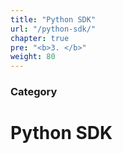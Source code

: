 ```yaml
---
title: "Python SDK"
url: "/python-sdk/"
chapter: true
pre: "<b>3. </b>"
weight: 80
---
```


### Category

# Python SDK

